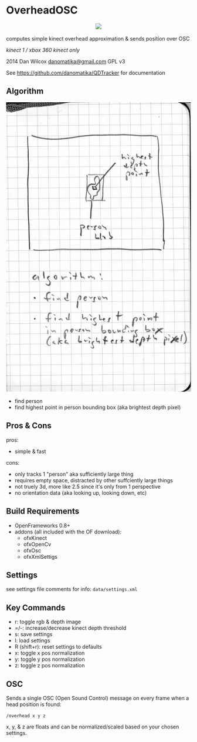 OverheadOSC
===========

<p align="center">
	<img src="https://raw.github.com/danomatika/QDTracker/master/OverHeadOSC/screenshot.png"/>
</p>

computes simple kinect overhead approximation & sends position over OSC

*kinect 1 / xbox 360 kinect only*

2014 Dan Wilcox <danomatika@gmail.com> GPL v3

See <https://github.com/danomatika/QDTracker> for documentation

Algorithm
---------

<p align="center">
	<img src="https://raw.githubusercontent.com/danomatika/QDTracker/master/OverHeadOSC/sketch.jpg"/>
</p>

* find person
* find highest point in person bounding box (aka brightest depth pixel)

Pros & Cons
-----------

pros:

* simple & fast

cons:

* only tracks 1 "person" aka sufficiently large thing
* requires empty space, distracted by other suffciently large things
* not truely 3d, more like 2.5 since it's only from 1 perspective
* no orientation data (aka looking up, looking down, etc)

Build Requirements
------------------

* OpenFrameworks 0.8+
* addons (all included with the OF download):
  * ofxKinect 
  * ofxOpenCv
  * ofxOsc
  * ofxXmlSettigs

Settings
--------

see settings file comments for info: `data/settings.xml`

Key Commands
------------

* r: toggle rgb & depth image
* =/-: increase/decrease kinect depth threshold
* s: save settings
* l: load settings
* R (shift+r): reset settings to defaults
* x: toggle x pos normalization
* y: toggle y pos normalization
* z: toggle z pos normalization

OSC
---

Sends a single OSC (Open Sound Control) message on every frame when a head position is found:

    /overhead x y z
    
x, y, & z are floats and can be normalized/scaled based on your chosen settings.